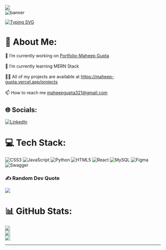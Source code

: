 [![](https://visitcount.itsvg.in/api?id=Maheep-gupta&icon=2&color=1)](https://visitcount.itsvg.in)
<br><img src='banner.png' alt="banner"></img>


[![Typing SVG](https://readme-typing-svg.demolab.com?font=montserrat+&pause=1000&color=67F7BE&width=620&lines=Hey%2C+I+am+Maheep+Gupta+;I+am+passionate+in+Java+FullStack+Web+Development+)](https://git.io/typing-svg)



# 💫 About Me:
🔭 I’m currently working on [Portfolio-Maheep Gupta](https://github.com/Maheep-gupta/portfolio-react)<br><br>🌱 I’m currently learning MERN Stack<br><br>👨‍💻 All of my projects are available at https://maheep-gupta.vercel.app/projects<br><br>📫 How to reach me maheepgupta321@gmail.com


## 🌐 Socials:
[![LinkedIn](https://img.shields.io/badge/LinkedIn-%230077B5.svg?logo=linkedin&logoColor=white)](https://linkedin.com/in/maheep-gupta-281867222) 

# 💻 Tech Stack:
![CSS3](https://img.shields.io/badge/css3-%231572B6.svg?style=for-the-badge&logo=css3&logoColor=white) ![JavaScript](https://img.shields.io/badge/javascript-%23323330.svg?style=for-the-badge&logo=javascript&logoColor=%23F7DF1E) ![Python](https://img.shields.io/badge/python-3670A0?style=for-the-badge&logo=python&logoColor=ffdd54) ![HTML5](https://img.shields.io/badge/html5-%23E34F26.svg?style=for-the-badge&logo=html5&logoColor=white) ![React](https://img.shields.io/badge/react-%2320232a.svg?style=for-the-badge&logo=react&logoColor=%2361DAFB) ![MySQL](https://img.shields.io/badge/mysql-%2300f.svg?style=for-the-badge&logo=mysql&logoColor=white) 	![Figma](https://img.shields.io/badge/figma-%23F24E1E.svg?style=for-the-badge&logo=figma&logoColor=white) ![Swagger](https://img.shields.io/badge/-Swagger-%23Clojure?style=for-the-badge&logo=swagger&logoColor=white)

### ✍️ Random Dev Quote
![](https://quotes-github-readme.vercel.app/api?type=horizontal&theme=radical)
# 📊 GitHub Stats:
![](https://github-readme-stats.vercel.app/api?username=Maheep-gupta&theme=dark&hide_border=false&include_all_commits=true&count_private=false)<br/>
![](https://github-readme-streak-stats.herokuapp.com/?user=Maheep-gupta&theme=dark&hide_border=false)<br/>
![](https://github-readme-stats.vercel.app/api/top-langs/?username=Maheep-gupta&theme=dark&hide_border=false&include_all_commits=true&count_private=false&layout=compact)

<!-- ### ✍️ Random Dev Quote
![](https://quotes-github-readme.vercel.app/api?type=horizontal&theme=radical) -->

---


<!-- Proudly created with GPRM ( https://gprm.itsvg.in ) -->









































